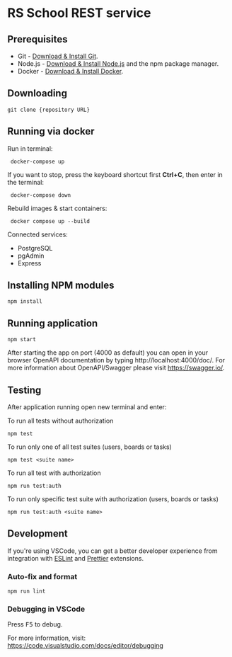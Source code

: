 # RS School REST service

## Prerequisites

- Git - [Download & Install Git](https://git-scm.com/downloads).
- Node.js - [Download & Install Node.js](https://nodejs.org/en/download/) and the npm package
  manager.
- Docker - [Download & Install Docker](https://www.docker.com/products/docker-desktop). 

## Downloading

```
git clone {repository URL}
```

## Running via docker
Run in terminal:

```
 docker-compose up
```
If you want to stop, press the keyboard shortcut first **Ctrl+C**, then enter in the terminal:
```
 docker-compose down
```
Rebuild images & start containers:
```
 docker compose up --build 
```
Сonnected services:

- PostgreSQL
- pgAdmin
- Express

## Installing NPM modules

```
npm install
```

## Running application

```
npm start
```

After starting the app on port (4000 as default) you can open in your browser OpenAPI documentation
by typing http://localhost:4000/doc/. For more information about OpenAPI/Swagger please visit
https://swagger.io/.

## Testing

After application running open new terminal and enter:

To run all tests without authorization

```
npm test
```

To run only one of all test suites (users, boards or tasks)

```
npm test <suite name>
```

To run all test with authorization

```
npm run test:auth
```

To run only specific test suite with authorization (users, boards or tasks)

```
npm run test:auth <suite name>
```

## Development

If you're using VSCode, you can get a better developer experience from integration with
[ESLint](https://marketplace.visualstudio.com/items?itemName=dbaeumer.vscode-eslint) and
[Prettier](https://marketplace.visualstudio.com/items?itemName=esbenp.prettier-vscode) extensions.

### Auto-fix and format

```
npm run lint
```

### Debugging in VSCode

Press <kbd>F5</kbd> to debug.

For more information, visit: https://code.visualstudio.com/docs/editor/debugging
